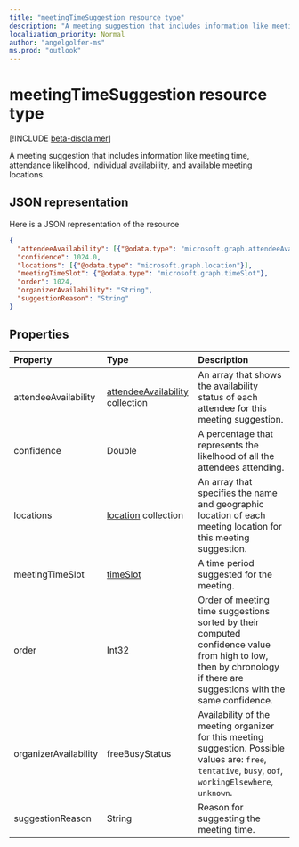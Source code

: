 ```yaml
---
title: "meetingTimeSuggestion resource type"
description: "A meeting suggestion that includes information like meeting time, attendance likelihood, individual "
localization_priority: Normal
author: "angelgolfer-ms"
ms.prod: "outlook"
---
```


# meetingTimeSuggestion resource type

[!INCLUDE [beta-disclaimer](../../includes/beta-disclaimer.md)]

A meeting suggestion that includes information like meeting time, attendance likelihood, individual 
availability, and available meeting locations.

## JSON representation

Here is a JSON representation of the resource

<!-- {
  "blockType": "resource",
  "optionalProperties": [

  ],
  "@odata.type": "microsoft.graph.meetingTimeSuggestion"
}-->

```json
{
  "attendeeAvailability": [{"@odata.type": "microsoft.graph.attendeeAvailability"}],
  "confidence": 1024.0,
  "locations": [{"@odata.type": "microsoft.graph.location"}],
  "meetingTimeSlot": {"@odata.type": "microsoft.graph.timeSlot"},
  "order": 1024,
  "organizerAvailability": "String",
  "suggestionReason": "String"
}

```
## Properties
| Property	   | Type	|Description|
|:---------------|:--------|:----------|
|attendeeAvailability|[attendeeAvailability](attendeeavailability.md) collection|An array that shows the availability status of each attendee for this meeting suggestion.|
|confidence|Double|A percentage that represents the likelhood of all the attendees attending.|
|locations|[location](location.md) collection|An array that specifies the name and geographic location of each meeting location for this meeting suggestion.|
|meetingTimeSlot|[timeSlot](timeslot.md)|A time period suggested for the meeting.|
|order|Int32|Order of meeting time suggestions sorted by their computed confidence value from high to low, then by chronology if there are suggestions with the same confidence. |
|organizerAvailability|freeBusyStatus| Availability of the meeting organizer for this meeting suggestion. Possible values are: `free`, `tentative`, `busy`, `oof`, `workingElsewhere`, `unknown`.|
|suggestionReason|String|Reason for suggesting the meeting time.|

<!-- uuid: 8fcb5dbc-d5aa-4681-8e31-b001d5168d79
2015-10-25 14:57:30 UTC -->
<!--
{
  "type": "#page.annotation",
  "description": "meetingTimeSuggestion resource",
  "keywords": "",
  "section": "documentation",
  "tocPath": "",
  "suppressions": []
}
-->
